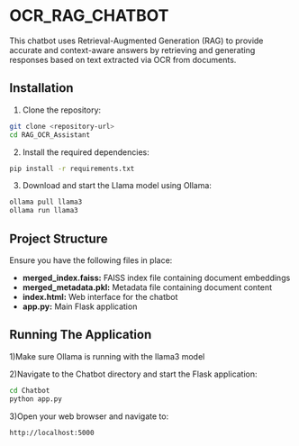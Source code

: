 # OCR_RAG_CHATBOT
This chatbot uses Retrieval-Augmented Generation (RAG) to provide accurate and context-aware answers by retrieving and generating responses based on text extracted via OCR from documents.

## Installation

1. Clone the repository:
```bash
git clone <repository-url>
cd RAG_OCR_Assistant
```

2. Install the required dependencies:
```bash
pip install -r requirements.txt
```

3.  Download and start the Llama model using Ollama:
```bash
ollama pull llama3
ollama run llama3
```

## Project Structure

  Ensure you have the following files in place:

- **merged_index.faiss:** FAISS index file containing document embeddings  
- **merged_metadata.pkl:** Metadata file containing document content  
- **index.html:** Web interface for the chatbot  
- **app.py:** Main Flask application  


## Running The Application

   1)Make sure Ollama is running with the llama3 model

   2)Navigate to the Chatbot directory and start the Flask application:
   ```bash
   cd Chatbot
   python app.py
   ```

   3)Open your web browser and navigate to:
   ```bash
   http://localhost:5000
   ```





